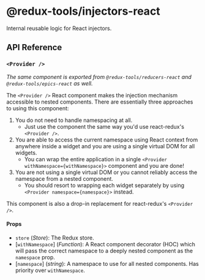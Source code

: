 # @redux-tools/injectors-react

Internal reusable logic for React injectors.

## API Reference

### `<Provider />`

_The same component is exported from `@redux-tools/reducers-react` and `@redux-tools/epics-react` as well._

The `<Provider />` React component makes the injection mechanism accessible to nested components. There are essentially three approaches to using this component:

1. You do not need to handle namespacing at all.
   - Just use the component the same way you'd use react-redux's `<Provider />`.
2. You are able to access the current namespace using React context from anywhere inside a widget and you are using a single virtual DOM for all widgets.
   - You can wrap the entire application in a single `<Provider withNamespace={withNamespace}>` component and you are done!
3. You are not using a single virtual DOM or you cannot reliably access the namespace from a nested component.
   - You should resort to wrapping each widget separately by using `<Provider namespace={namespace}>` instead.

This component is also a drop-in replacement for react-redux's `<Provider />`.

#### Props

- `store` (_Store_): The Redux store.
- [`withNamespace`] \(_Function_): A React component decorator (HOC) which will pass the correct namespace to a deeply nested component as the `namespace` prop.
- [`namespace`] \(_string_): A namespace to use for all nested components. Has priority over `withNamespace`.
